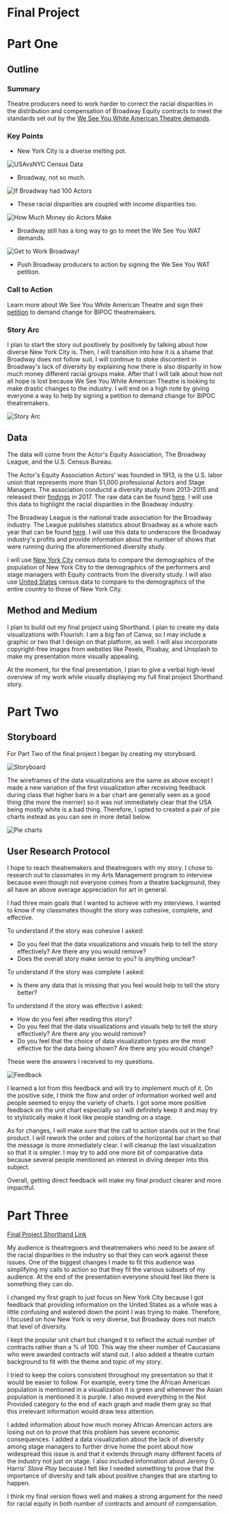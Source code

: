# Final Project

# Part One

## Outline

### Summary
Theatre producers need to work harder to correct the racial disparities in the distribution and compensation of Broadway Equity contracts to meet the standards set out by the [We See You White American Theatre demands](https://www.weseeyouwat.com/). 

### Key Points
- New York City is a diverse melting pot.

![USAvsNYC Census Data](https://user-images.githubusercontent.com/73760381/99733228-d7d95800-2a8e-11eb-9b66-7d8bf53e17bf.jpg)

- Broadway, not so much.

![If Broadway had 100 Actors](https://user-images.githubusercontent.com/73760381/99733223-d60f9480-2a8e-11eb-8446-78960aae2137.jpg)

- These racial disparities are coupled with income disparities too.

![How Much Money do Actors Make](https://user-images.githubusercontent.com/73760381/99733213-d3ad3a80-2a8e-11eb-964c-7b722ab50acf.jpg)

- Broadway still has a long way to go to meet the We See You WAT demands.

![Get to Work Broadway!](https://user-images.githubusercontent.com/73760381/99733233-d9a31b80-2a8e-11eb-9f23-41df12d2e1dd.jpg)

- Push Broadway producers to action by signing the We See You WAT petition. 

### Call to Action
Learn more about We See You White American Theatre and sign their [petition](https://www.weseeyouwat.com/) to demand change for BIPOC theatremakers. 

### Story Arc
I plan to start the story out positively by positively by talking about how diverse New York City is. Then, I will transition into how it is a shame that Broadway does not follow suit. I will continue to stoke discontent in Broadway's lack of diversity by explaining how there is also disparity in how much money different racial groups make. After that I will talk about how not all hope is lost because We See You White American Theatre is looking to make drastic changes to the industry. I will end on a high note by giving everyone a way to help by signing a petition to demand change for BIPOC theatremakers. 

![Story Arc](https://user-images.githubusercontent.com/73760381/99734664-30115980-2a91-11eb-9a93-dc5b609bf48d.jpg) 

## Data
The data will come from the Actor's Equity Association, The Broadway League, and the U.S. Census Bureau.

The Actor's Equity Association Actors' was founded in 1913, is the U.S. labor union that represents more than 51,000 professional Actors and Stage Managers. The association conductd a diversity study from 2013-2015 and released their [findings](https://actorsequity.org/news/PR/First-EverDiversityStudy2017/) in 2017. The raw data can be found [here](https://docs.google.com/spreadsheets/u/1/d/1QufPYWJQEc4naChpN77ATG-3bzDRwrpw7MvqhnD1WEA/pubhtml). I will use this data to highlight the racial disparities in the Boadway industry. 

The Broadway League is the national trade association for the Broadway industry. The League publishes statistics about Broadway as a whole each year that can be found [here](https://www.broadwayleague.com/research/statistics-broadway-nyc/). I will use this data to underscore the Broadway industry's profits and provide information about the number of shows that were running during the aforementioned diversity study. 

I will use [New York City](https://www.census.gov/quickfacts/fact/table/newyorkcitynewyork/POP010210#POP010210) census data to compare the demographics of the population of New York City to the demographics of the performers and stage managers with Equity contracts from the diversity study. I will also use [United States](https://www.census.gov/quickfacts/fact/table/US/POP010210#POP010210) census data to compare to the demographics of the entire country to those of New York City. 

## Method and Medium
I plan to build out my final project using Shorthand. I plan to create my data visualizations with Flourish. I am a big fan of Canva, so I may include a graphic or two that I design on that platform, as well. I will also incorporate copyright-free images from websties like Pexels, Pixabay, and Unsplash to make my presentation more visually appealing.

At the moment, for the final presentation, I plan to give a verbal high-level overview of my work while visually displaying my full final project Shorthand story. 

# Part Two

## Storyboard

For Part Two of the final project I began by creating my storyboard.

![Storyboard](https://user-images.githubusercontent.com/73760381/100803535-51f7ce00-33f9-11eb-8174-2b551229b817.png)

The wireframes of the data visualizations are the same as above except I made a new variation of the first visualization after receiving feedback during class that higher bars in a bar chart are generally seen as a good thing (the more the merrier) so it was not immediately clear that the USA being mostly white is a bad thing. Therefore, I opted to created a pair of pie charts instead as you can see in more detail below.


![Pie charts](https://user-images.githubusercontent.com/73760381/100804012-1b6e8300-33fa-11eb-80a8-a21a091e52f5.jpg)

## User Research Protocol

I hope to reach theatremakers and theatregoers with my story. I chose to research out to classmates in my Arts Management program to interview because even though not everyone comes from a theatre background, they all have an above average appreciation for art in general. 

I had three main goals that I wanted to achieve with my interviews. I wanted to know if my classmates thought the story was cohesive, complete, and effective. 

To understand if the story was cohesive I asked:
- Do you feel that the data visualizations and visuals help to tell the story effectively? Are there any you would remove?
- Does the overall story make sense to you? Is anything unclear?

To understand if the story was complete I asked:
- Is there any data that is missing that you feel would help to tell the story better?

To understand if the story was effective I asked:
- How do you feel after reading this story?
- Do you feel that the data visualizations and visuals help to tell the story effectively? Are there any you would remove?
- Do you feel that the choice of data visualization types are the most effective for the data being shown? Are there any you would change?

These were the answers I received to my questions.

![Feedback](https://user-images.githubusercontent.com/73760381/100805489-ba947a00-33fc-11eb-8451-5df1d31cdfcb.png)

I learned a lot from this feedback and will try to implement much of it. On the positive side, I think the flow and order of information worked well and people seemed to enjoy the variety of charts. I got some more positive feedback on the unit chart especially so I will definitely keep it and may try to stylistically make it look like people standing on a stage. 

As for changes, I will make sure that the call to action stands out in the final product. I will rework the order and colors of the horizontal bar chart so that the message is more immediately clear. I will cleanup the last visualization so that it is simpler. I may try to add one more bit of comparative data because several people mentioned an interest in diving deeper into this subject. 

Overall, getting direct feedback will make my final product clearer and more impactful. 

# Part Three

[Final Project Shorthand Link](https://carnegiemellon.shorthandstories.com/the-great-white-way-lives-up-to-its-name/index.html)

My audience is theatregoers and theatremakers who need to be aware of the racial disparities in the industry so that they can work against these issues. One of the biggest changes I made to fit this audience was simplifying my calls to action so that they fit the various subsets of my audience. At the end of the presentation everyone should feel like there is something they can do. 

I changed my first graph to just focus on New York City because I got feedback that providing information on the United States as a whole was a little confusing and watered down the point I was trying to make. Therefore, I focused on how New York is very diverse, but Broadway does not match that level of diversity.

I kept the popular unit chart but changed it to reflect the actual number of contracts rather than a % of 100. This way the sheer number of Caucasians who were awarded contracts will stand out. I also added a theatre curtain background to fit with the theme and topic of my story. 

I tried to keep the colors consistent throughout my presentation so that it would be easier to follow. For example, every time the African American population is mentioned in a visualization it is green and whenever the Asian population is mentioned it is purple. I also moved everything in the Not Provided category to the end of each graph and made them gray so that this irrelevant information would draw less attention. 

I added information about how much money African American actors are losing out on to prove that this problem has severe economic consequences. I added a data visualization about the lack of diversity among stage managers to further drive home the point about how widespread this issue is and that it extends through many different facets of the industry not just on stage. I also included information about Jeremy O. Harris' *Slave Play* because I felt like I needed something to prove that the importance of diversity and talk about positive changes that are starting to happen. 

I think my final version flows well and makes a strong argument for the need for racial equity in both number of contracts and amount of compensation. 














